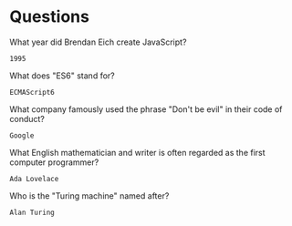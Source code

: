 # Questions

What year did Brendan Eich create JavaScript?

```
1995
```

What does "ES6" stand for?

```
ECMAScript6
```

What company famously used the phrase "Don't be evil" in their code of conduct?

```
Google
```

What English mathematician and writer is often regarded as the first computer programmer?

```
Ada Lovelace
```

Who is the "Turing machine" named after?

```
Alan Turing
```
